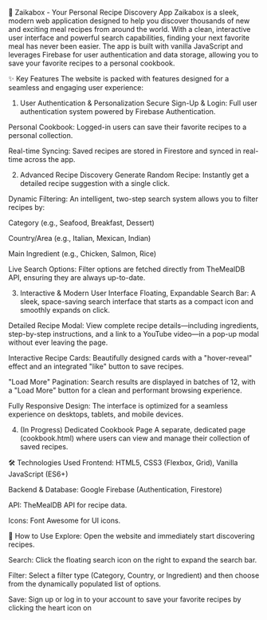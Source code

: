 🍳 Zaikabox - Your Personal Recipe Discovery App
Zaikabox is a sleek, modern web application designed to help you discover thousands of new and exciting meal recipes from around the world. With a clean, interactive user interface and powerful search capabilities, finding your next favorite meal has never been easier. The app is built with vanilla JavaScript and leverages Firebase for user authentication and data storage, allowing you to save your favorite recipes to a personal cookbook.

✨ Key Features
The website is packed with features designed for a seamless and engaging user experience:

1. User Authentication & Personalization
Secure Sign-Up & Login: Full user authentication system powered by Firebase Authentication.

Personal Cookbook: Logged-in users can save their favorite recipes to a personal collection.

Real-time Syncing: Saved recipes are stored in Firestore and synced in real-time across the app.

2. Advanced Recipe Discovery
Generate Random Recipe: Instantly get a detailed recipe suggestion with a single click.

Dynamic Filtering: An intelligent, two-step search system allows you to filter recipes by:

Category (e.g., Seafood, Breakfast, Dessert)

Country/Area (e.g., Italian, Mexican, Indian)

Main Ingredient (e.g., Chicken, Salmon, Rice)

Live Search Options: Filter options are fetched directly from TheMealDB API, ensuring they are always up-to-date.

3. Interactive & Modern User Interface
Floating, Expandable Search Bar: A sleek, space-saving search interface that starts as a compact icon and smoothly expands on click.

Detailed Recipe Modal: View complete recipe details—including ingredients, step-by-step instructions, and a link to a YouTube video—in a pop-up modal without ever leaving the page.

Interactive Recipe Cards: Beautifully designed cards with a "hover-reveal" effect and an integrated "like" button to save recipes.

"Load More" Pagination: Search results are displayed in batches of 12, with a "Load More" button for a clean and performant browsing experience.

Fully Responsive Design: The interface is optimized for a seamless experience on desktops, tablets, and mobile devices.

4. (In Progress) Dedicated Cookbook Page
A separate, dedicated page (cookbook.html) where users can view and manage their collection of saved recipes.

🛠️ Technologies Used
Frontend: HTML5, CSS3 (Flexbox, Grid), Vanilla JavaScript (ES6+)

Backend & Database: Google Firebase (Authentication, Firestore)

API: TheMealDB API for recipe data.

Icons: Font Awesome for UI icons.

🚀 How to Use
Explore: Open the website and immediately start discovering recipes.

Search: Click the floating search icon on the right to expand the search bar.

Filter: Select a filter type (Category, Country, or Ingredient) and then choose from the dynamically populated list of options.

Save: Sign up or log in to your account to save your favorite recipes by clicking the heart icon on